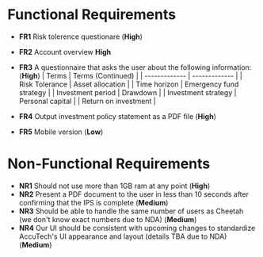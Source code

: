 # Functional Requirements
- **FR1** Risk tolerence questionare (**High**)
- **FR2** Account overview **High**
- **FR3** A questionnaire that asks the user about the following information: (**High**)
| Terms  | Terms (Continued) |
| ------------- | ------------- |
| Risk Tolerance | Asset allocation |
| Time horizon | Emergency fund strategy |
| Investment period | Drawdown |
| Investment strategy | Personal capital |
| Return on investment |

- **FR4** Output investment policy statement as a PDF file (**High**)
- **FR5** Mobile version (**Low**)

# Non-Functional Requirements
- **NR1** Should not use more than 1GB ram at any point (**High**)
- **NR2** Present a PDF document to the user in less than 10 seconds after confirming that the IPS is complete (**Medium**)
- **NR3** Should be able to handle the same number of users as Cheetah (we don't know exact numbers due to NDA) (**Medium**)
- **NR4** Our UI should be consistent with upcoming changes to standardize AccuTech's UI appearance and layout (details TBA due to NDA) (**Medium**)
